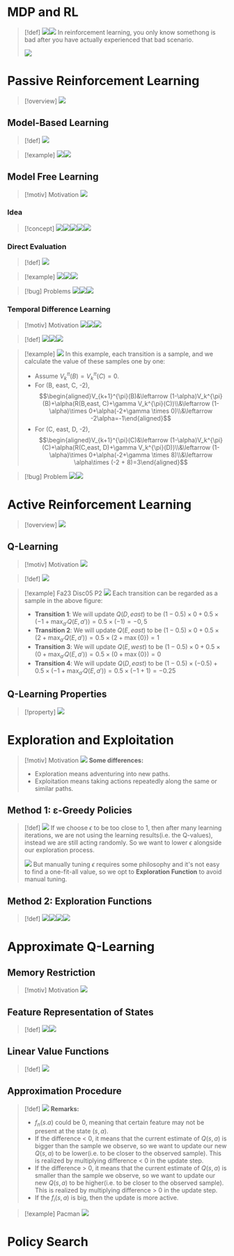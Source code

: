 # MDP and RL
> [!def]
> ![](2_Types_of_RL.assets/image-20240221104239336.png)![](2_Types_of_RL.assets/image-20240221104505220.png)
> In reinforcement learning, you only know somethong is bad after you have actually experienced that bad scenario.
> 
> ![](2_Types_of_RL.assets/image-20240221120804620.png)








# Passive Reinforcement Learning
> [!overview]
> ![](2_Types_of_RL.assets/image-20240221104616807.png)


## Model-Based Learning
> [!def]
> ![](2_Types_of_RL.assets/image-20240221104906434.png)

> [!example]
> ![](2_Types_of_RL.assets/image-20240221105309898.png)![](2_Types_of_RL.assets/image-20240221105408127.png)



## Model Free Learning
> [!motiv] Motivation
> ![](2_Types_of_RL.assets/image-20240221105801998.png)


### Idea
> [!concept]
> ![](2_Types_of_RL.assets/image-20240221120920056.png)![](2_Types_of_RL.assets/image-20240221120933331.png)![](2_Types_of_RL.assets/image-20240221120943845.png)![](2_Types_of_RL.assets/image-20240221120949933.png)![](2_Types_of_RL.assets/image-20240221121000831.png)



### Direct Evaluation
> [!def]
> ![](2_Types_of_RL.assets/image-20240221105911401.png)

> [!example]
> ![](2_Types_of_RL.assets/image-20240221105942626.png)![](2_Types_of_RL.assets/image-20240221110230787.png)![](2_Types_of_RL.assets/image-20240221110548906.png)

> [!bug] Problems
> ![](2_Types_of_RL.assets/image-20240221105956580.png)![](2_Types_of_RL.assets/image-20240221110839152.png)![](2_Types_of_RL.assets/image-20240221110001644.png)


### Temporal Difference Learning
> [!motiv] Motivation
> ![](2_Types_of_RL.assets/image-20240221111109156.png)![](2_Types_of_RL.assets/image-20240221111127965.png)![](2_Types_of_RL.assets/image-20240221111143500.png)

> [!def]
> ![](2_Types_of_RL.assets/image-20240221111310871.png)![](2_Types_of_RL.assets/image-20240221111634420.png)![](2_Types_of_RL.assets/image-20240221111758810.png)

> [!example]
> ![](2_Types_of_RL.assets/image-20240221111723356.png)
> In this example, each transition is a sample, and we calculate the value of these samples one by one:
> - Assume $V_k^{\pi}(B)=V_k^{\pi}(C)=0$.
> - For (B, east, C, -2), $$\begin{aligned}V_{k+1}^{\pi}(B)&\leftarrow (1-\alpha)V_k^{\pi}(B)+\alpha(R(B,east, C)+\gamma V_k^{\pi}(C))\\&\leftarrow (1-\alpha)\times 0+\alpha(-2+\gamma \times 0)\\&\leftarrow -2\alpha=-1\end{aligned}$$
> - For (C, east, D, -2), $$\begin{aligned}V_{k+1}^{\pi}(C)&\leftarrow (1-\alpha)V_k^{\pi}(C)+\alpha(R(C,east, D)+\gamma V_k^{\pi}(D))\\&\leftarrow (1-\alpha)\times 0+\alpha(-2+\gamma \times 8)\\&\leftarrow \alpha\times (-2 + 8)=3\end{aligned}$$

> [!bug] Problem
> ![](2_Types_of_RL.assets/image-20240221114716358.png)![](2_Types_of_RL.assets/image-20240221114800660.png)


# Active Reinforcement Learning
> [!overview]
> ![](2_Types_of_RL.assets/image-20240221114952650.png)


## Q-Learning
> [!motiv] Motivation
> ![](2_Types_of_RL.assets/image-20240221115246135.png)

> [!def]
> ![](2_Types_of_RL.assets/image-20240221115306496.png)

> [!example] Fa23 Disc05 P2
> ![](2_Types_of_RL.assets/image-20240223124156766.png)
> Each transition can be regarded as a sample in the above figure:
> - **Transition 1**: We will update $Q(D, east)$ to be $(1-0.5)\times 0+0.5\times (-1+\max_{a'}Q(E,a'))=0.5\times(-1)=-0,5$
> - **Transition 2**: We will update $Q(E, east)$ to be $(1-0.5)\times 0+0.5\times (2+\max_{a'}Q(E,a'))=0.5\times(2+\max\{0\})=1$
> - **Transition 3**: We will update $Q(E, west)$ to be $(1-0.5)\times 0+0.5\times (0+\max_{a'}Q(E,a'))=0.5\times(0+\max\{0\})=0$
> - **Transition 4**: We will update $Q(D, east)$ to be $(1-0.5)\times (-0.5)+0.5\times (-1+\max_{a'}Q(E,a'))=0.5\times(-1+1)=-0.25$




## Q-Learning Properties
> [!property]
> ![](2_Types_of_RL.assets/image-20240221120614363.png)



# Exploration and Exploitation
> [!motiv] Motivation
> ![](2_Types_of_RL.assets/image-20240221121411797.png)
> **Some differences:**
> - Exploration means adventuring into new paths.
> - Exploitation means taking actions repeatedly along the same or similar paths.



## Method 1: ε-Greedy Policies
> [!def]
> ![](2_Types_of_RL.assets/image-20240221121757048.png)
> If we choose $\epsilon$ to be too close to 1, then after many learning iterations, we are not using the learning results(i.e. the Q-values), instead we are still acting randomly. So we want to lower $\epsilon$ alongside our exploration process.
> 
> ![](2_Types_of_RL.assets/image-20240221122256590.png)
> But manually tuning $\epsilon$ requires some philosophy and it's not easy to find a one-fit-all value, so we opt to **Exploration Function** to avoid manual tuning.




## Method 2: Exploration Functions
> [!def]
> ![](2_Types_of_RL.assets/image-20240221122451939.png)![](2_Types_of_RL.assets/image-20240221122457341.png)![](2_Types_of_RL.assets/image-20240221122509986.png)![](2_Types_of_RL.assets/image-20240221122933227.png)





# Approximate Q-Learning
## Memory Restriction
> [!motiv] Motivation
> ![](2_Types_of_RL.assets/image-20240221123133946.png)



## Feature Representation of States
> [!def]
> ![](2_Types_of_RL.assets/image-20240221123423782.png)![](2_Types_of_RL.assets/image-20240221123439130.png)


## Linear Value Functions
> [!def]
> ![](2_Types_of_RL.assets/image-20240221123508602.png)



## Approximation Procedure
> [!def]
> ![](2_Types_of_RL.assets/image-20240221123650068.png)
> **Remarks:**
> - $f_n(s.a)$ could be 0, meaning that certain feature may not be present at the state $(s,a)$.
> - If the difference < 0, it means that the current estimate of $Q(s,a)$ is bigger than the sample we observe, so we want to update our new $Q(s,a)$ to be lower(i.e. to be closer to the observed sample). This is realized by multiplying difference < 0 in the update step.
> - If the difference > 0, it means that the current estimate of $Q(s,a)$ is smaller than the sample we observe, so we want to update our new $Q(s,a)$ to be higher(i.e. to be closer to the observed sample). This is realized by multiplying difference > 0 in the update step.
> - If the $f_i(s,a)$ is big, then the update is more active.

> [!example] Pacman
> ![](2_Types_of_RL.assets/image-20240221123737153.png)



# Policy Search


